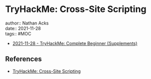 # TryHackMe: Cross-Site Scripting

author:: Nathan Acks  
date:: 2021-11-28  
tags:: #MOC

* [2021-11-28 - TryHackMe: Complete Beginner (Supplements)](../log/2021-11-28-tryhackme-complete-beginner-supplements.md)

## References

* [TryHackMe: Cross-Site Scripting](https://tryhackme.com/room/xss)
